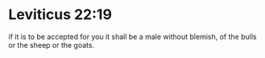 # Leviticus 22:19

if it is to be accepted for you it shall be a male without blemish, of the bulls or the sheep or the goats.
